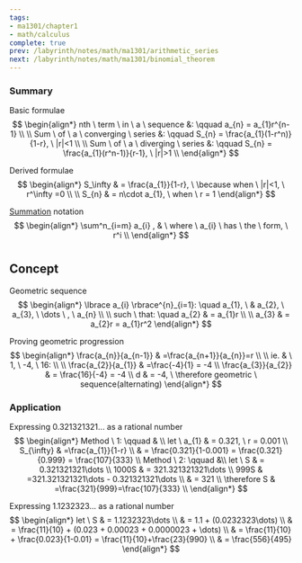 ```yaml
---
tags:
- ma1301/chapter1
- math/calculus
complete: true
prev: /labyrinth/notes/math/ma1301/arithmetic_series
next: /labyrinth/notes/math/ma1301/binomial_theorem
---
```


   

### Summary
Basic formulae
$$
\begin{align*}
nth \ term \ in \ a \ sequence &: \qquad a_{n} = a_{1}r^{n-1} \\
\\
Sum \ of \ a \ converging \ series &: \qquad S_{n} = \frac{a_{1}(1-r^n)}{1-r}, \ |r|<1 \\
\\
Sum \ of \ a \ diverging \ series &: \qquad S_{n} = \frac{a_{1}(r^n-1)}{r-1}, \ |r|>1 \\
\end{align*}
$$

Derived formulae
$$
\begin{align*}
S_\infty & = \frac{a_{1}}{1-r}, \ \because when \ |r|<1, \ r^\infty =0 \\
\\
S_{n} & = n\cdot a_{1}, \ when \ r = 1
\end{align*}
$$

[Summation](/labyrinth/notes/math/math_fundementals/summation_notation) notation
$$
\begin{align*}
\sum^n_{i=m} a_{i} , & \ where \ a_{i} \ has \ the \ form, \ r^i \\
\end{align*}
$$

#

## Concept
Geometric sequence
$$
\begin{align*}
\lbrace a_{i} \rbrace^{n}_{i=1}: \quad a_{1}, \ & a_{2}, \ a_{3}, \ \dots \ , \ a_{n} \\
\\
such \ that: \quad a_{2} & = a_{1}r \\
\\
a_{3} & = a_{2}r = a_{1}r^2
\end{align*}
$$

Proving geometric progression
$$
\begin{align*}
\frac{a_{n}}{a_{n-1}} & =\frac{a_{n+1}}{a_{n}}=r \\
\\
ie. & \ 1, \ -4, \ 16: \\
\\
\frac{a_{2}}{a_{1}} & =\frac{-4}{1} = -4 \\
\frac{a_{3}}{a_{2}} & = \frac{16}{-4} = -4 \\
d & = -4, \ \therefore geometric \ sequence(alternating)
\end{align*}
$$

### Application
Expressing 0.321321321... as a rational number
$$
\begin{align*}
Method \ 1: \qquad & \\
let \ a_{1} & = 0.321, \ r = 0.001 \\
S_{\infty} & =\frac{a_{1}}{1-r} \\
& = \frac{0.321}{1-0.001} = \frac{0.321}{0.999} = \frac{107}{333}
\\
Method \ 2: \qquad &\\
let \ S & = 0.321321321\dots \\
1000S & = 321.321321321\dots  \\
999S & =321.321321321\dots - 0.321321321\dots \\
& = 321 \\
\therefore S & =\frac{321}{999}=\frac{107}{333} \\ 
\end{align*}
$$

Expressing 1.1232323... as a rational number
$$
\begin{align*}
let \ S & = 1.1232323\dots \\
& = 1.1 + (0.0232323\dots) \\
& = \frac{11}{10} + (0.023 + 0.00023 + 0.0000023 + \dots) \\
& = \frac{11}{10} + \frac{0.023}{1-0.01} = \frac{11}{10}+\frac{23}{990} \\
& = \frac{556}{495}
\end{align*}
$$